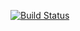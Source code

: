 [![Build Status](https://travis-ci.com/itsezsid/CovidBot.svg?branch=main)](https://travis-ci.com/itsezsid/CovidBot)
